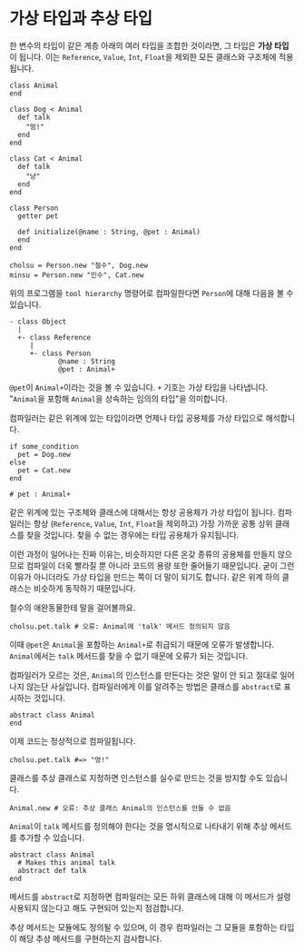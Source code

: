 # 가상 타입과 추상 타입

한 변수의 타입이 같은 계층 아래의 여러 타입을 조합한 것이라면, 그 타입은 **가상 타입**이 됩니다. 이는 `Reference`, `Value`, `Int`, `Float`을 제외한 모든 클래스와 구조체에 적용됩니다.

```crystal
class Animal
end

class Dog < Animal
  def talk
    "멍!"
  end
end

class Cat < Animal
  def talk
    "냥"
  end
end

class Person
  getter pet

  def initialize(@name : String, @pet : Animal)
  end
end

cholsu = Person.new "철수", Dog.new
minsu = Person.new "민수", Cat.new
```

위의 프로그램을 `tool hierarchy` 명령어로 컴파일한다면 `Person`에 대해 다음을 볼 수 있습니다.

```
- class Object
  |
  +- class Reference
     |
     +- class Person
            @name : String
            @pet : Animal+
```

`@pet`이 `Animal+`이라는 것을 볼 수 있습니다. `+` 기호는 가상 타입을 나타냅니다. "`Animal`을 포함해 `Animal`을 상속하는 임의의 타입"을 의미합니다.

컴파일러는 같은 위계에 있는 타입이라면 언제나 타입 공용체를 가상 타입으로 해석합니다.

```
if some_condition
  pet = Dog.new
else
  pet = Cat.new
end

# pet : Animal+
```

같은 위계에 있는 구조체와 클래스에 대해서는 항상 공용체가 가상 타입이 됩니다. 컴파일러는 항상 (`Reference`, `Value`, `Int`, `Float`을 제외하고) 가장 가까운 공통 상위 클래스를 찾을 것입니다. 찾을 수 없는 경우에는 타입 공용체가 유지됩니다.

이런 과정이 일어나는 진짜 이유는, 비슷하지만 다른 온갖 종류의 공용체를 만들지 않으므로 컴파일이 더욱 빨라질 뿐 아니라 코드의 용량 또한 줄어들기 때문입니다. 굳이 그런 이유가 아니더라도 가상 타입을 만드는 쪽이 더 말이 되기도 합니다. 같은 위계 하의 클래스는 비슷하게 동작하기 때문입니다.

철수의 애완동물한테 말을 걸어볼까요.

```crystal
cholsu.pet.talk # 오류: Animal에 'talk' 메서드 정의되지 않음
```

이때 `@pet`은 `Animal`을 포함하는 `Animal+`로 취급되기 때문에 오류가 발생합니다. `Animal`에서는 `talk` 메서드를 찾을 수 없기 때문에 오류가 되는 것입니다.

컴파일러가 모르는 것은, `Animal`의 인스턴스를 만든다는 것은 말이 안 되고 절대로 일어나지 않는단 사실입니다. 컴파일러에게 이를 알려주는 방법은 클래스를 `abstract`로 표시하는 것입니다.

```crystal
abstract class Animal
end
```

이제 코드는 정상적으로 컴파일됩니다.

```crystal
cholsu.pet.talk #=> "멍!"
```

클래스를 추상 클래스로 지정하면 인스턴스를 실수로 만드는 것을 방지할 수도 있습니다.

```crystal
Animal.new # 오류: 추상 클래스 Animal의 인스턴스를 만들 수 없음
```

`Animal`이 `talk` 메서드를 정의해야 한다는 것을 명시적으로 나타내기 위해 추상 메서드를 추가할 수 있습니다.

```crystal
abstract class Animal
  # Makes this animal talk
  abstract def talk
end
```

메서드를 `abstract`로 지정하면 컴파일러는 모든 하위 클래스에 대해 이 메서드가 설령 사용되지 않는다고 해도 구현되어 있는지 점검합니다.

추상 메서드는 모듈에도 정의될 수 있으며, 이 경우 컴파일러는 그 모듈을 포함하는 타입이 해당 추상 메서드를 구현하는지 검사합니다.
